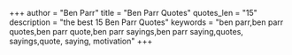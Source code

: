 +++
author = "Ben Parr"
title = "Ben Parr Quotes"
quotes_len = "15"
description = "the best 15 Ben Parr Quotes"
keywords = "ben parr,ben parr quotes,ben parr quote,ben parr sayings,ben parr saying,quotes, sayings,quote, saying, motivation"
+++
